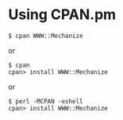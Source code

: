 # Using CPAN.pm

```
$ cpan WWW::Mechanize
```

or


```
$ cpan
cpan> install WWW::Mechanize
```

or


```
$ perl -MCPAN -eshell
cpan> install WWW::Mechanize
```




